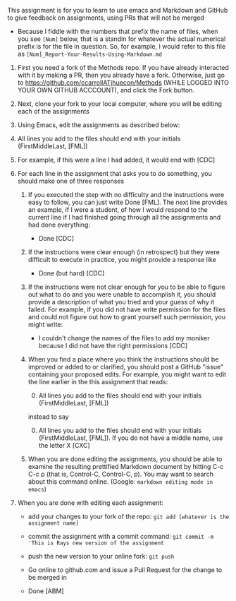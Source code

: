
This assignment is for you to learn to use emacs and Markdown and GitHub to give feedback on assignments, using PRs that will not be merged

* Because I fiddle with the numbers that prefix the name of files, when you see `[Num]` below, that is a standin for whatever the actual numerical prefix is for the file in question. So, for example, I would refer to this file as `[Num]_Report-Your-Results-Using-Markdown.md`

1. First you need a fork of the Methods repo.  If you have already interacted with it by making a PR, then you already have a fork.  Otherwise, just go to https://github.com/ccarrollATjhuecon/Methods (WHILE LOGGED INTO YOUR OWN GITHUB ACCCOUNT), and click the Fork button.

1. Next, clone your fork to your local computer, where you will be editing each of the assignments

0. Using Emacs, edit the assignments as described below:

0. All lines you add to the files should end with your initials (FirstMiddleLast, [FML])

0. For example, if this were a line I had added, it would end with [CDC]

0. For each line in the assignment that asks you to do something, you should make one of three responses

   1. If you executed the step with no difficulty and the instructions were easy to follow, you can just write Done [FML].  The next line provides an example, if I were a student, of how I would respond to the current line if I had finished going through all the assignments and had done everything:

      * Done [CDC]

   0. If the instructions were clear enough (in retrospect) but they were difficult to execute in practice, you might provide a response like

      * Done (but hard) [CDC]

   0. If the instructions were not clear enough for you to be able to figure out what to do and you were unable to accomplish it, you should provide a description of what you tried and your guess of why it failed.  For example, if you did not have write permission for the files and could not figure out how to grant yourself such permission, you might write:

      * I couldn't change the names of the files to add my moniker because I did not have the right permissions  [CDC]

   0. When you find a place where you think the instructions should be improved or added to or clarified, you should post a GitHub "issue" containing your proposed edits. For example, you might want to edit the line earlier in the this assignment that reads:

       0. All lines you add to the files should end with your initials (FirstMiddleLast, [FML])
	   
	   instead to say
	   
       0. All lines you add to the files should end with your initials (FirstMiddleLast, [FML]). If you do not have a middle name, use the letter X [CXC]

   0. When you are done editing the assignments, you should be able to examine the resulting prettified Markdown document by hitting C-c C-c p (that is, Control-C, Control-C, p). You may want to search about this command online. (Google: `markdown editing mode in emacs`)
   
0. When you are done with editing each assignment:
   * add your changes to your fork of the repo:
      `git add [whatever is the assignment name]`
   * commit the assignment with a commit command:
      `git commit -m 'This is Rays new version of the assignment`
   * push the new version to your online fork:
      `git push` 
   * Go online to github.com and issue a Pull Request for the change to be merged in
   
   * Done [ABM]
